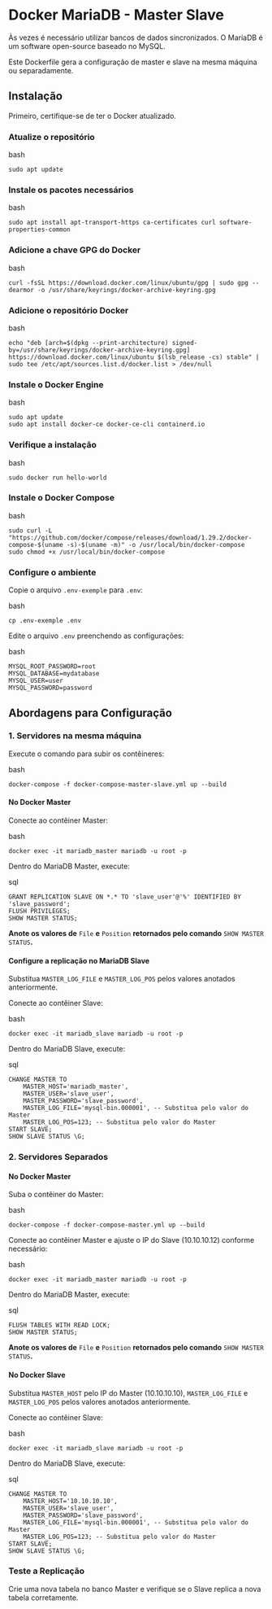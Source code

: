 
# Docker MariaDB - Master Slave

Às vezes é necessário utilizar bancos de dados sincronizados. O MariaDB é um software open-source baseado no MySQL.

Este Dockerfile gera a configuração de master e slave na mesma máquina ou separadamente.

## Instalação

Primeiro, certifique-se de ter o Docker atualizado.

### Atualize o repositório

bash

```
sudo apt update

```

### Instale os pacotes necessários

bash

```
sudo apt install apt-transport-https ca-certificates curl software-properties-common

```

### Adicione a chave GPG do Docker

bash

```
curl -fsSL https://download.docker.com/linux/ubuntu/gpg | sudo gpg --dearmor -o /usr/share/keyrings/docker-archive-keyring.gpg

```

### Adicione o repositório Docker

bash

```
echo "deb [arch=$(dpkg --print-architecture) signed-by=/usr/share/keyrings/docker-archive-keyring.gpg] https://download.docker.com/linux/ubuntu $(lsb_release -cs) stable" | sudo tee /etc/apt/sources.list.d/docker.list > /dev/null

```

### Instale o Docker Engine

bash

```
sudo apt update
sudo apt install docker-ce docker-ce-cli containerd.io

```

### Verifique a instalação

bash

```
sudo docker run hello-world

```

### Instale o Docker Compose

bash

```
sudo curl -L "https://github.com/docker/compose/releases/download/1.29.2/docker-compose-$(uname -s)-$(uname -m)" -o /usr/local/bin/docker-compose
sudo chmod +x /usr/local/bin/docker-compose

```

### Configure o ambiente

Copie o arquivo `.env-exemple` para `.env`:

bash

```
cp .env-exemple .env

```

Edite o arquivo `.env` preenchendo as configurações:

bash

```
MYSQL_ROOT_PASSWORD=root
MYSQL_DATABASE=mydatabase
MYSQL_USER=user
MYSQL_PASSWORD=password

```

## Abordagens para Configuração

### 1. Servidores na mesma máquina

Execute o comando para subir os contêineres:

bash

```
docker-compose -f docker-compose-master-slave.yml up --build

```

#### No Docker Master

Conecte ao contêiner Master:

bash

```
docker exec -it mariadb_master mariadb -u root -p

```

Dentro do MariaDB Master, execute:

sql

```
GRANT REPLICATION SLAVE ON *.* TO 'slave_user'@'%' IDENTIFIED BY 'slave_password';
FLUSH PRIVILEGES;
SHOW MASTER STATUS;

```

**Anote os valores de** `File` **e** `Position` **retornados pelo comando** `SHOW MASTER STATUS`**.**

#### Configure a replicação no MariaDB Slave

Substitua `MASTER_LOG_FILE` e `MASTER_LOG_POS` pelos valores anotados anteriormente.

Conecte ao contêiner Slave:

bash

```
docker exec -it mariadb_slave mariadb -u root -p

```

Dentro do MariaDB Slave, execute:

sql

```
CHANGE MASTER TO
    MASTER_HOST='mariadb_master',
    MASTER_USER='slave_user',
    MASTER_PASSWORD='slave_password',
    MASTER_LOG_FILE='mysql-bin.000001', -- Substitua pelo valor do Master
    MASTER_LOG_POS=123; -- Substitua pelo valor do Master
START SLAVE;
SHOW SLAVE STATUS \G;

```

### 2. Servidores Separados

#### No Docker Master

Suba o contêiner do Master:

bash

```
docker-compose -f docker-compose-master.yml up --build

```

Conecte ao contêiner Master e ajuste o IP do Slave (10.10.10.12) conforme necessário:

bash

```
docker exec -it mariadb_master mariadb -u root -p

```

Dentro do MariaDB Master, execute:

sql

```
FLUSH TABLES WITH READ LOCK;
SHOW MASTER STATUS;

```

**Anote os valores de** `File` **e** `Position` **retornados pelo comando** `SHOW MASTER STATUS`**.**

#### No Docker Slave

Substitua `MASTER_HOST` pelo IP do Master (10.10.10.10), `MASTER_LOG_FILE` e `MASTER_LOG_POS` pelos valores anotados anteriormente.

Conecte ao contêiner Slave:

bash

```
docker exec -it mariadb_slave mariadb -u root -p

```

Dentro do MariaDB Slave, execute:

sql

```
CHANGE MASTER TO
    MASTER_HOST='10.10.10.10',
    MASTER_USER='slave_user',
    MASTER_PASSWORD='slave_password',
    MASTER_LOG_FILE='mysql-bin.000001', -- Substitua pelo valor do Master
    MASTER_LOG_POS=123; -- Substitua pelo valor do Master
START SLAVE;
SHOW SLAVE STATUS \G;

```

### Teste a Replicação

Crie uma nova tabela no banco Master e verifique se o Slave replica a nova tabela corretamente.